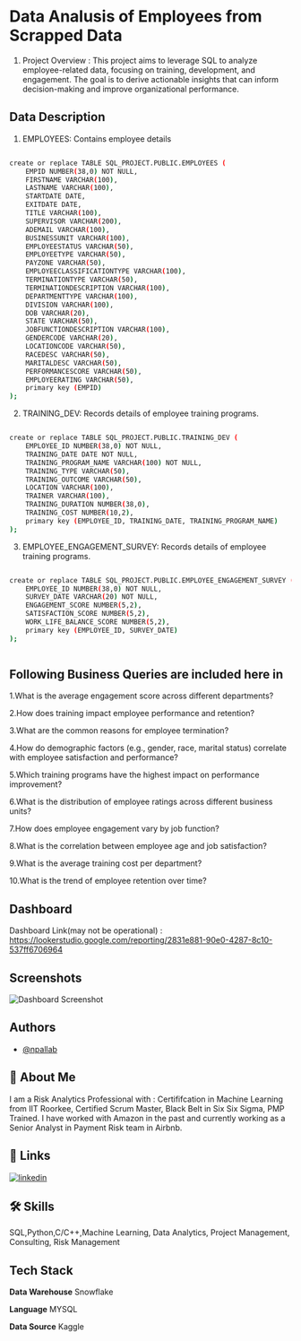 
# Data Analusis of Employees from Scrapped Data
1. Project Overview : This project aims to leverage SQL to analyze employee-related data, focusing on training, development, and engagement. The goal is to derive actionable insights that can inform decision-making and improve organizational performance.








## Data Description


1. EMPLOYEES: Contains employee details

```bash

create or replace TABLE SQL_PROJECT.PUBLIC.EMPLOYEES (
    EMPID NUMBER(38,0) NOT NULL,
    FIRSTNAME VARCHAR(100),
    LASTNAME VARCHAR(100),
    STARTDATE DATE,
    EXITDATE DATE,
    TITLE VARCHAR(100),
    SUPERVISOR VARCHAR(200),
    ADEMAIL VARCHAR(100),
    BUSINESSUNIT VARCHAR(100),
    EMPLOYEESTATUS VARCHAR(50),
    EMPLOYEETYPE VARCHAR(50),
    PAYZONE VARCHAR(50),
    EMPLOYEECLASSIFICATIONTYPE VARCHAR(100),
    TERMINATIONTYPE VARCHAR(50),
    TERMINATIONDESCRIPTION VARCHAR(100),
    DEPARTMENTTYPE VARCHAR(100),
    DIVISION VARCHAR(100),
    DOB VARCHAR(20),
    STATE VARCHAR(50),
    JOBFUNCTIONDESCRIPTION VARCHAR(100),
    GENDERCODE VARCHAR(20),
    LOCATIONCODE VARCHAR(50),
    RACEDESC VARCHAR(50),
    MARITALDESC VARCHAR(50),
    PERFORMANCESCORE VARCHAR(50),
    EMPLOYEERATING VARCHAR(50),
    primary key (EMPID)
);

```
2. TRAINING_DEV: Records details of employee training programs.

```bash

create or replace TABLE SQL_PROJECT.PUBLIC.TRAINING_DEV (
    EMPLOYEE_ID NUMBER(38,0) NOT NULL,
    TRAINING_DATE DATE NOT NULL,
    TRAINING_PROGRAM_NAME VARCHAR(100) NOT NULL,
    TRAINING_TYPE VARCHAR(50),
    TRAINING_OUTCOME VARCHAR(50),
    LOCATION VARCHAR(100),
    TRAINER VARCHAR(100),
    TRAINING_DURATION NUMBER(38,0),
    TRAINING_COST NUMBER(10,2),
    primary key (EMPLOYEE_ID, TRAINING_DATE, TRAINING_PROGRAM_NAME)
);


```

3. EMPLOYEE_ENGAGEMENT_SURVEY: Records details of employee training programs.

```bash

create or replace TABLE SQL_PROJECT.PUBLIC.EMPLOYEE_ENGAGEMENT_SURVEY (
    EMPLOYEE_ID NUMBER(38,0) NOT NULL,
    SURVEY_DATE VARCHAR(20) NOT NULL,
    ENGAGEMENT_SCORE NUMBER(5,2),
    SATISFACTION_SCORE NUMBER(5,2),
    WORK_LIFE_BALANCE_SCORE NUMBER(5,2),
    primary key (EMPLOYEE_ID, SURVEY_DATE)
);



```


## Following Business Queries are included here in 

1.What is the average engagement score across different departments?

2.How does training impact employee performance and retention?

3.What are the common reasons for employee termination?

4.How do demographic factors (e.g., gender, race, marital status) correlate with employee satisfaction and performance?

5.Which training programs have the highest impact on performance improvement?

6.What is the distribution of employee ratings across different business units?

7.How does employee engagement vary by job function?

8.What is the correlation between employee age and job satisfaction?

9.What is the average training cost per department?

10.What is the trend of employee retention over time?


## Dashboard

Dashboard Link(may not be operational) : https://lookerstudio.google.com/reporting/2831e881-90e0-4287-8c10-537ff6706964



## Screenshots

![Dashboard Screenshot]([https://drive.google.com/file/d/1iw3oUARomqbHci08G5FT38DU4sbOHv2T/view?usp=sharing](https://ibb.co/vZ1tKsy))


## Authors

- [@npallab](https://www.github.com/npallab)


## 🚀 About Me
I am a Risk Analytics Professional with : Certififcation in Machine Learning from IIT Roorkee, Certified Scrum Master, Black Belt in Six Six Sigma, PMP Trained. I have worked with Amazon in the past and currently working as a Senior Analyst in Payment Risk team in Airbnb.


## 🔗 Links

[![linkedin](https://img.shields.io/badge/linkedin-0A66C2?style=for-the-badge&logo=linkedin&logoColor=white)](https://www.linkedin.com/in/pallabnath/)


## 🛠 Skills
SQL,Python,C/C++,Machine Learning, Data Analytics, Project Management, Consulting, Risk Management


## Tech Stack

**Data Warehouse** Snowflake

**Language** MYSQL

**Data Source** Kaggle


